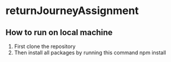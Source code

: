 # returnJourneyAssignment

## How to run on local machine
1) First clone the repository
2) Then install all packages by running this command
   npm install

